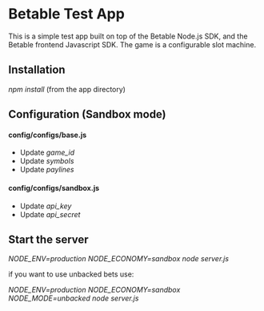 Betable Test App
===================

This is a simple test app built on top of the Betable Node.js SDK, and the Betable frontend Javascript SDK.
The game is a configurable slot machine.


Installation
------------
*npm install*
(from the app directory)


Configuration (Sandbox mode)
------------

#### config/configs/base.js

* Update *game_id*
* Update *symbols*
* Update *paylines*

#### config/configs/sandbox.js

* Update *api_key*
* Update *api_secret*

Start the server
------------
*NODE_ENV=production NODE_ECONOMY=sandbox node server.js*

if you want to use unbacked bets use:

*NODE_ENV=production NODE_ECONOMY=sandbox NODE_MODE=unbacked node server.js*